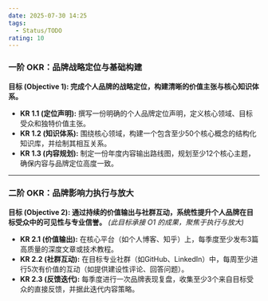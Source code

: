 ```yaml
---
date: 2025-07-30 14:25
tags:
  - Status/TODO
rating: 10
---
```


### 一阶 OKR：品牌战略定位与基础构建

**目标 (Objective 1): 完成个人品牌的战略定位，构建清晰的价值主张与核心知识体系。**

- **KR 1.1 (定位声明):** 撰写一份明确的个人品牌定位声明，定义核心领域、目标受众和独特价值主张。
- **KR 1.2 (知识体系):** 围绕核心领域，构建一个包含至少50个核心概念的结构化知识库，并绘制其相互关系。
- **KR 1.3 (内容规划):** 制定一份年度内容输出路线图，规划至少12个核心主题，确保内容与品牌定位高度一致。

---

### 二阶 OKR：品牌影响力执行与放大

**目标 (Objective 2): 通过持续的价值输出与社群互动，系统性提升个人品牌在目标受众中的可见性与专业信誉。**
*(此目标承接 O1 的成果，聚焦于执行与放大)*

- **KR 2.1 (价值输出):** 在核心平台（如个人博客、知乎）上，每季度至少发布3篇高质量的深度文章或技术教程。
- **KR 2.2 (社群互动):** 在目标专业社群（如GitHub、LinkedIn）中，每周至少进行5次有价值的互动（如提供建设性评论、回答问题）。
- **KR 2.3 (反馈迭代):** 每季度进行一次品牌表现复盘，收集至少3个来自目标受众的直接反馈，并据此迭代内容策略。

